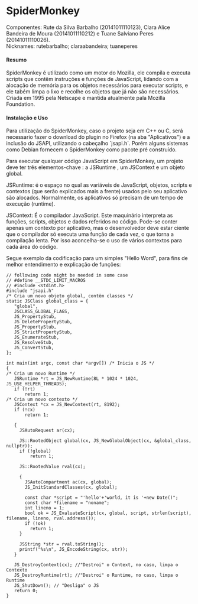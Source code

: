 # SpiderMonkey
Componentes: Rute da Silva Barbalho (20141011110123), Clara Alice Bandeira de Moura (20141011110212) e Tuane Salviano Peres (20141011110026).<br>
Nicknames: rutebarbalho; claraabandeira; tuaneperes

#### Resumo ####
  SpiderMonkey é utilizado como um motor do Mozilla, ele compila e executa scripts que contêm instruções e funções de JavaScript, lidando com a alocação de memória para os objetos necessários para executar scripts, e ele tabém limpa o lixo e recolhe os objetos que já não são necessários. Criada em 1995 pela Netscape e mantida atualmente pala Mozilla Foundation.
#### Instalação e Uso ####

  <p> Para utilização do SpiderMonkey, caso o projeto seja em C++ ou C, será necessario fazer o download do plugin no Firefox (na aba "Aplicativos") e a inclusão do JSAPI, utilizando o cabeçalho `jsapi.h`. Porém alguns sistemas como Debian fornecem o SpiderMonkey como pacote pré construído.</p>
   <p> Para executar qualquer código JavaScript em SpiderMonkey, um projeto deve ter três elementos-chave : a JSRuntime , um JSContext e um objeto global.</p>
    <p></b>JSRuntime:</b> é o espaço no qual as variáveis de JavaScript, objetos, scripts e contextos (que serão explicados mais a frente) usados pelo seu aplicativo são alocados. Normalmente, os aplicativos só precisam de um tempo de execução (runtime).</p>
   <p> </b>JSContext:</b> É o compilador JavaScript. Este maquinário interpreta as funções, scripts, objetos e dados referidos no código. Pode-se conter apenas um contexto por aplicativo, mas o desenvolvedor deve estar ciente que o compilador só executa uma função de cada vez, o que torna a compilação lenta. Por isso aconcelha-se o uso de vários contextos para cada área do código.</p>
   <p> Segue exemplo da codificação para um simples "Hello Word", para fins de melhor entendimento e explicação de funções:</p>
  
 ```    
// following code might be needed in some case
// #define __STDC_LIMIT_MACROS
// #include <stdint.h>
#include "jsapi.h"
/* Cria um novo objeto global, contêm classes */
static JSClass global_class = {
    "global",
    JSCLASS_GLOBAL_FLAGS,
    JS_PropertyStub,
    JS_DeletePropertyStub,
    JS_PropertyStub,
    JS_StrictPropertyStub,
    JS_EnumerateStub,
    JS_ResolveStub,
    JS_ConvertStub,
};

int main(int argc, const char *argv[]) /* Inicia o JS */
{
/* Cria um novo Runtime */
    JSRuntime *rt = JS_NewRuntime(8L * 1024 * 1024, JS_USE_HELPER_THREADS);
    if (!rt)
        return 1;
/* Cria um novo contexto */
    JSContext *cx = JS_NewContext(rt, 8192);
    if (!cx)
        return 1;

    { 
      JSAutoRequest ar(cx); 

      JS::RootedObject global(cx, JS_NewGlobalObject(cx, &global_class, nullptr));
      if (!global)
          return 1;

      JS::RootedValue rval(cx);

      { 
        JSAutoCompartment ac(cx, global);
        JS_InitStandardClasses(cx, global);

        const char *script = "'hello'+'world, it is '+new Date()";
        const char *filename = "noname";
        int lineno = 1;
        bool ok = JS_EvaluateScript(cx, global, script, strlen(script), filename, lineno, rval.address());
        if (!ok)
          return 1;
      }

      JSString *str = rval.toString();
      printf("%s\n", JS_EncodeString(cx, str));
    }

    JS_DestroyContext(cx); //"Destroi" o Context, no caso, limpa o Contexto
    JS_DestroyRuntime(rt); //"Destroi" o Runtime, no caso, limpa o Runtime
    JS_ShutDown(); // "Desliga" o JS
    return 0;
}
```
    

